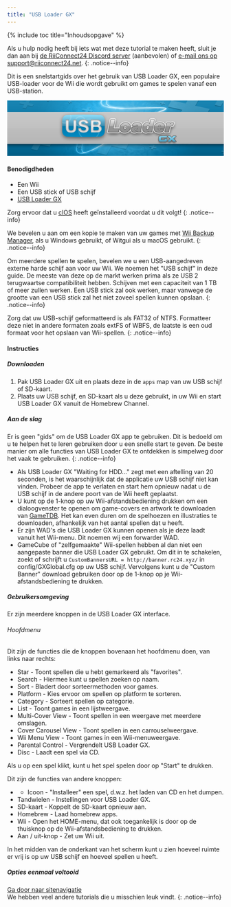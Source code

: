 ```yaml
---
title: "USB Loader GX"
---
```


{% include toc title="Inhoudsopgave" %}

Als u hulp nodig heeft bij iets wat met deze tutorial te maken heeft, sluit je dan aan bij [de RiiConnect24 Discord server](https://discord.gg/b4Y7jfD) (aanbevolen) of [e-mail ons op support@riiconnect24.net](mailto:support@riiconnect24.net).
{: .notice--info}

Dit is een snelstartgids over het gebruik van USB Loader GX, een populaire USB-loader voor de Wii die wordt gebruikt om games te spelen vanaf een USB-station.

![USB Loader GX](/images/usbloadergx.png)

#### Benodigdheden

* Een Wii
* Een USB stick of USB schijf
* [USB Loader GX](https://sourceforge.net/projects/usbloadergx/files/latest/download)

Zorg ervoor dat u [cIOS](/cios) heeft geïnstalleerd voordat u dit volgt!
{: .notice--info}

We bevelen u aan om een kopie te maken van uw games met [Wii Backup Manager](/wiibackupmanager), als u Windows gebruikt, of Witgui als u macOS gebruikt.
{: .notice--info}

Om meerdere spellen te spelen, bevelen we u een USB-aangedreven externe harde schijf aan voor uw Wii. We noemen het "USB schijf" in deze guide. De meeste van deze op de markt werken prima als ze USB 2 terugwaartse compatibiliteit hebben. Schijven met een capaciteit van 1 TB of meer zullen werken. Een USB stick zal ook werken, maar vanwege de grootte van een USB stick zal het niet zoveel spellen kunnen opslaan.
{: .notice--info}

Zorg dat uw USB-schijf geformatteerd is als FAT32 of NTFS. Formatteer deze niet in andere formaten zoals extFS of WBFS, de laatste is een oud formaat voor het opslaan van Wii-spellen.
{: .notice--info}

#### Instructies

##### Downloaden

1. Pak USB Loader GX uit en plaats deze in de `apps` map van uw USB schijf of SD-kaart.
2. Plaats uw USB schijf, en SD-kaart als u deze gebruikt, in uw Wii en start USB Loader GX vanuit de Homebrew Channel.

##### Aan de slag

Er is geen "gids" om de USB Loader GX app te gebruiken. Dit is bedoeld om u te helpen het te leren gebruiken door u een snelle start te geven. De beste manier om alle functies van USB Loader GX te ontdekken is simpelweg door het vaak te gebruiken.
{: .notice--info}

* Als USB Loader GX "Waiting for HDD..." zegt met een aftelling van 20 seconden, is het waarschijnlijk dat de applicatie uw USB schijf niet kan vinden. Probeer de app te verlaten en start hem opnieuw nadat u de USB schijf in de andere poort van de Wii heeft geplaatst.
* U kunt op de 1-knop op uw Wii-afstandsbediening drukken om een dialoogvenster te openen om game-covers en artwork te downloaden van [GameTDB](https://gametdb.com/). Het kan even duren om de spelhoezen en illustraties te downloaden, afhankelijk van het aantal spellen dat u heeft.
* Er zijn WAD's die USB Loader GX kunnen openen als je deze laadt vanuit het Wii-menu. Dit noemen wij een forwarder WAD.
* GameCube of "zelfgemaakte" Wii-spellen hebben al dan niet een aangepaste banner die USB Loader GX gebruikt. Om dit in te schakelen, zoekt of schrijft u `CustomBannersURL = http://banner.rc24.xyz/` in config/GXGlobal.cfg op uw USB schijf. Vervolgens kunt u de "Custom Banner" download gebruiken door op de 1-knop op je Wii-afstandsbediening te drukken.

##### Gebruikersomgeving

Er zijn meerdere knoppen in de USB Loader GX interface.

###### Hoofdmenu

Dit zijn de functies die de knoppen bovenaan het hoofdmenu doen, van links naar rechts:

* Star - Toont spellen die u hebt gemarkeerd als "favorites".
* Search - Hiermee kunt u spellen zoeken op naam.
* Sort - Bladert door sorteermethoden voor games.
* Platform - Kies ervoor om spellen op platform te sorteren.
* Category - Sorteert spellen op categorie.
* List - Toont games in een lijstweergave.
* Multi-Cover View - Toont spellen in een weergave met meerdere omslagen.
* Cover Carousel View - Toont spellen in een carrouselweergave.
* Wii Menu View - Toont games in een Wii-menuweergave.
* Parental Control - Vergrendelt USB Loader GX.
* Disc - Laadt een spel via CD.

Als u op een spel klikt, kunt u het spel spelen door op "Start" te drukken.

Dit zijn de functies van andere knoppen:

* + Icoon - "Installeer" een spel, d.w.z. het laden van CD en het dumpen.
* Tandwielen - Instellingen voor USB Loader GX.
* SD-kaart - Koppelt de SD-kaart opnieuw aan.
* Homebrew - Laad homebrew apps.
* Wii - Open het HOME-menu, dat ook toegankelijk is door op de thuisknop op de Wii-afstandsbediening te drukken.
* Aan / uit-knop - Zet uw Wii uit.

In het midden van de onderkant van het scherm kunt u zien hoeveel ruimte er vrij is op uw USB schijf en hoeveel spellen u heeft.

##### Opties eenmaal voltooid

[Ga door naar sitenavigatie](site-navigation)<br> We hebben veel andere tutorials die u misschien leuk vindt.
{: .notice--info}
